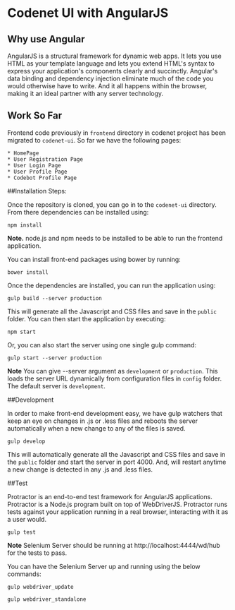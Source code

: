 # Codenet UI with AngularJS

## Why use Angular

AngularJS is a structural framework for dynamic web apps. It lets you use HTML as your template language and lets you extend HTML's syntax to express your application's components clearly and succinctly. Angular's data binding and dependency injection eliminate much of the code you would otherwise have to write. And it all happens within the browser, making it an ideal partner with any server technology.

## Work So Far
Frontend code previously in `frontend` directory in codenet project has been migrated to `codenet-ui`. So far we have the following pages:

	* HomePage
	* User Registration Page
	* User Login Page
	* User Profile Page
	* Codebot Profile Page

##Installation Steps:

Once the repository is cloned, you can go in to the ```codenet-ui``` directory. From there dependencies can be installed using:

```npm install```

**Note.** node.js and npm needs to be installed to be able to run the frontend application.

You can install front-end packages using bower by running:

```bower install```

Once the dependencies are installed, you can run the application using:

```gulp build --server production```

This will generate all the Javascript and CSS files and save in the ```public``` folder. You can then start the application by executing:

```npm start```

Or, you can also start the server using one single gulp command:

```gulp start --server production```

**Note** You can give --server argument as ```development``` or ```production```. This loads the server URL dynamically from configuration files in ```config``` folder. The default server is ```development```.

##Development

In order to make front-end development easy, we have gulp watchers that keep an eye on changes in .js or .less files and reboots the server automatically when a new change to any of the files is saved.

```gulp develop```

This will automatically generate all the Javascript and CSS files and save in the ```public``` folder and start the server in port 4000. And, will restart anytime a new change is detected in any .js and .less files.

##Test

Protractor is an end-to-end test framework for AngularJS applications. Protractor is a Node.js program built on top of WebDriverJS. Protractor runs tests against your application running in a real browser, interacting with it as a user would.

```gulp test```

**Note** Selenium Server should be running at http://localhost:4444/wd/hub for the tests to pass.

You can have the Selenium Server up and running using the below commands:

```gulp webdriver_update```

```gulp webdriver_standalone```
